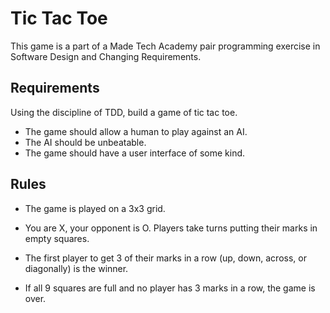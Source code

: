 # Tic Tac Toe 

This game is a part of a Made Tech Academy pair programming exercise in Software Design and Changing Requirements.

## Requirements

Using the discipline of TDD, build a game of tic tac toe.

* The game should allow a human to play against an AI.
* The AI should be unbeatable.
* The game should have a user interface of some kind.

## Rules

* The game is played on a 3x3 grid.

* You are X, your opponent is O. Players take turns putting their marks in empty squares.

* The first player to get 3 of their marks in a row (up, down, across, or diagonally) is the winner.

* If all 9 squares are full and no player has 3 marks in a row, the game is over.
